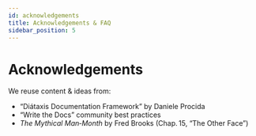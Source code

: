 ```yaml
---
id: acknowledgements
title: Acknowledgements & FAQ
sidebar_position: 5
---
```


# Acknowledgements

We reuse content & ideas from:

- “Diátaxis Documentation Framework” by Daniele Procida
- “Write the Docs” community best practices
- _The Mythical Man‑Month_ by Fred Brooks (Chap. 15, “The Other Face”)
